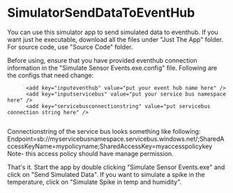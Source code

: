# SimulatorSendDataToEventHub
You can use this simulator app to send simulated data to eventhub. If you want just he executable, download all the files under "Just The App" folder. For source code, use "Source Code" folder.

Before using, ensure that you have provided eventhub connection information in the "Simulate Sensor Events.exe.config" file. Following are the configs that need change:

```
      <add key="inputeventhub" value="put your event hub name here" />
      <add key="inputservicebus" value="put your service bus namespace here" />
      <add key="servicebusconnectionstring" value="put servicebus connection string here" />
    
```
Connectionstring of the service bus looks something like following:
Endpoint=sb://myservicebusnamespace.servicebus.windows.net/;SharedAccessKeyName=mypolicyname;SharedAccessKey=myaccesspolicykey
Note- this access policy should have manage permission.

That's it. Start the app by double clicking "Simulate Sensor Events.exe" and click on "Send Simulated Data". If you want to simulate a spike in the temperature, click on "Simulate Spike in temp and humidity".
